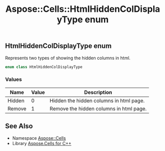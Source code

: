 ﻿---
title: Aspose::Cells::HtmlHiddenColDisplayType enum
linktitle: HtmlHiddenColDisplayType
second_title: Aspose.Cells for C++ API Reference
description: 'Aspose::Cells::HtmlHiddenColDisplayType enum. Represents two types of showing the hidden columns in html in C++.'
type: docs
weight: 21400
url: /cpp/aspose.cells/htmlhiddencoldisplaytype/
---
## HtmlHiddenColDisplayType enum


Represents two types of showing the hidden columns in html.

```cpp
enum class HtmlHiddenColDisplayType
```

### Values

| Name | Value | Description |
| --- | --- | --- |
| Hidden | 0 | Hidden the hidden columns in html page. |
| Remove | 1 | Remove the hidden columns in html page. |

## See Also

* Namespace [Aspose::Cells](../)
* Library [Aspose.Cells for C++](../../)
